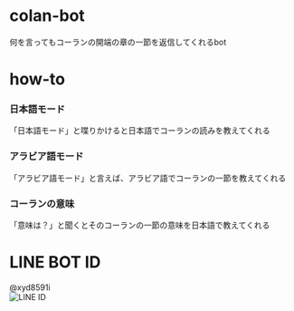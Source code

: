 # colan-bot
何を言ってもコーランの開端の章の一節を返信してくれるbot

# how-to
### 日本語モード
「日本語モード」と喋りかけると日本語でコーランの読みを教えてくれる

### アラビア語モード
「アラビア語モード」と言えば、アラビア語でコーランの一節を教えてくれる

### コーランの意味
「意味は？」と聞くとそのコーランの一節の意味を日本語で教えてくれる


# LINE BOT ID
@xyd8591i  
![LINE ID](http://qr-official.line.me/M/VDTXxJDTtn.png "LINE")
